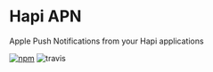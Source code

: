 # Hapi APN

Apple Push Notifications from your Hapi applications

[![npm](https://img.shields.io/npm/v/hapi-apn.svg?style=flat-square)](https://www.npmjs.com/package/hapi-apn)
![travis](https://img.shields.io/travis/iainreid820/hapi-apn/master.svg?style=flat-square)
